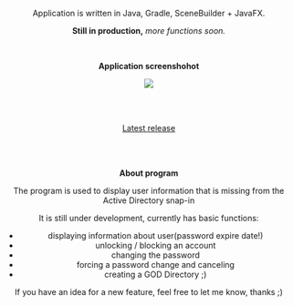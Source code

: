 <span align="center">
 <p align="center"> Application is written in Java, Gradle, SceneBuilder + JavaFX.</p>
 <p align="center"><b>Still in production,</b> <i>more functions soon.</i></p>
<br>
 <p align="center"><b>Application screenshohot</p></b></p>
 <p><image src="https://user-images.githubusercontent.com/61277838/189067490-33b6b031-2e9f-47b4-b4ee-25fbaed32c7a.png"></p>
 <br><br>

 <p align="center"><a href="https://github.com/Tacoo99/NetUser_GUI/releases/tag/Alpha">Latest release</a></p>
 </br></br>

 <b>About program</b>
 <p>The program is used to display user information that is missing from the Active Directory snap-in</p>
 <p>It is still under development, currently has basic functions:</p>
 <ul>
  <li>displaying information about user(password expire date!)</li>
  <li>unlocking / blocking an account</li>
  <li>changing the password</li>
  <li>forcing a password change and canceling</li>
  <li>creating a GOD Directory ;)</li>
</ul>
<p>If you have an idea for a new feature, feel free to let me know, thanks ;)</p>
